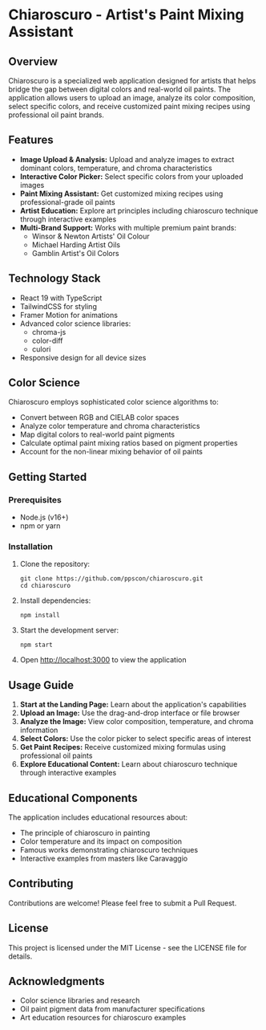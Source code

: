 # Chiaroscuro - Artist's Paint Mixing Assistant

## Overview

Chiaroscuro is a specialized web application designed for artists that helps bridge the gap between digital colors and real-world oil paints. The application allows users to upload an image, analyze its color composition, select specific colors, and receive customized paint mixing recipes using professional oil paint brands.

## Features

- **Image Upload & Analysis:** Upload and analyze images to extract dominant colors, temperature, and chroma characteristics
- **Interactive Color Picker:** Select specific colors from your uploaded images
- **Paint Mixing Assistant:** Get customized mixing recipes using professional-grade oil paints
- **Artist Education:** Explore art principles including chiaroscuro technique through interactive examples
- **Multi-Brand Support:** Works with multiple premium paint brands:
  - Winsor & Newton Artists' Oil Colour
  - Michael Harding Artist Oils
  - Gamblin Artist's Oil Colors

## Technology Stack

- React 19 with TypeScript
- TailwindCSS for styling
- Framer Motion for animations
- Advanced color science libraries:
  - chroma-js
  - color-diff
  - culori
- Responsive design for all device sizes

## Color Science

Chiaroscuro employs sophisticated color science algorithms to:

- Convert between RGB and CIELAB color spaces
- Analyze color temperature and chroma characteristics
- Map digital colors to real-world paint pigments
- Calculate optimal paint mixing ratios based on pigment properties
- Account for the non-linear mixing behavior of oil paints

## Getting Started

### Prerequisites

- Node.js (v16+)
- npm or yarn

### Installation

1. Clone the repository:
   ```
   git clone https://github.com/ppscon/chiaroscuro.git
   cd chiaroscuro
   ```

2. Install dependencies:
   ```
   npm install
   ```

3. Start the development server:
   ```
   npm start
   ```

4. Open [http://localhost:3000](http://localhost:3000) to view the application

## Usage Guide

1. **Start at the Landing Page:** Learn about the application's capabilities
2. **Upload an Image:** Use the drag-and-drop interface or file browser
3. **Analyze the Image:** View color composition, temperature, and chroma information
4. **Select Colors:** Use the color picker to select specific areas of interest
5. **Get Paint Recipes:** Receive customized mixing formulas using professional oil paints
6. **Explore Educational Content:** Learn about chiaroscuro technique through interactive examples

## Educational Components

The application includes educational resources about:

- The principle of chiaroscuro in painting
- Color temperature and its impact on composition
- Famous works demonstrating chiaroscuro techniques
- Interactive examples from masters like Caravaggio

## Contributing

Contributions are welcome! Please feel free to submit a Pull Request.

## License

This project is licensed under the MIT License - see the LICENSE file for details.

## Acknowledgments

- Color science libraries and research
- Oil paint pigment data from manufacturer specifications
- Art education resources for chiaroscuro examples
